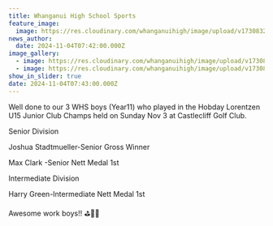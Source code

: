 ```yaml
---
title: Whanganui High School Sports
feature_image:
  image: https://res.cloudinary.com/whanganuihigh/image/upload/v1730832064/News/golf2.jpg
news_author:
  date: 2024-11-04T07:42:00.000Z
image_gallery:
  - image: https://res.cloudinary.com/whanganuihigh/image/upload/v1730832064/News/golf1.jpg
  - image: https://res.cloudinary.com/whanganuihigh/image/upload/v1730832064/News/golf.jpg
show_in_slider: true
date: 2024-11-04T07:43:00.000Z
---
```

Well done to our 3 WHS boys (Year11) who played in the  Hobday Lorentzen U15 Junior Club Champs held on Sunday Nov 3 at Castlecliff Golf Club. 

Senior Division

Joshua Stadtmueller-Senior Gross Winner

Max Clark -Senior Nett Medal 1st

Intermediate Division 

Harry Green-Intermediate Nett Medal 1st

Awesome work boys!! ⛳️🏌️‍♂️
